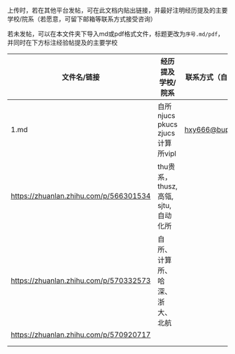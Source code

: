 上传时，若在其他平台发帖，可在此文档内贴出链接，并最好注明经历提及的主要学校/院系（若愿意，可留下邮箱等联系方式接受咨询）

若未发帖，可以在本文件夹下导入md或pdf格式文件，标题更改为`序号.md/pdf`，并同时在下方标注经验帖提及的主要学校



| 文件名/链接                            | 经历提及学校/院系                    | 联系方式（自愿填写） |
| -------------------------------------- | ------------------------------------ | -------------------- |
| 1.md                                   | 自所 njucs pkucs zjucs 计算所vipl    | hxy666@bupt.edu.cn   |
| https://zhuanlan.zhihu.com/p/566301534 | thu贵系，thusz, 高瓴, sjtu, 自动化所 |                      |
| https://zhuanlan.zhihu.com/p/570332573 | 自所、计算所、哈深、浙大、北航       |                      |
| https://zhuanlan.zhihu.com/p/570920717 |                                      |                      |
|                                        |                                      |                      |
|                                        |                                      |                      |
